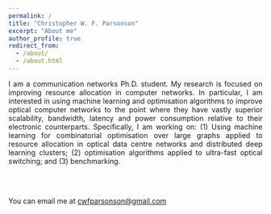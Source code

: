 ```yaml
---
permalink: /
title: "Christopher W. F. Parsonson"
excerpt: "About me"
author_profile: true
redirect_from: 
  - /about/
  - /about.html
---
```


<!--
   -<div style="text-align: justify"> 
   -I am a communication networks Ph.D. student. My research is focused on improving 
   -resource allocation in data centre networks. I am interested in 
   -using machine learning and optimisation algorithms to improve optical data centre
   -networks to the point where they have vastly superior scalability, bandwidth, 
   -latency and power consumption relative to their electronic counterparts. 
   -Specifically, I am working on: (1) Using machine learning for combinatorial 
   -optimisation over large graphs applied to resource allocation and scheduling 
   -in optical data centres; (2) optimisation algorithms applied to ultra-fast optical 
   -switching. 
   -</div>
   -->

<div style="text-align: justify"> 
I am a communication networks Ph.D. student. My research is focused on improving 
resource allocation in computer networks. In particular, I am interested in 
using machine learning and optimisation algorithms to improve optical computer
networks to the point where they have vastly superior scalability, bandwidth, 
latency and power consumption relative to their electronic counterparts. 
Specifically, I am working on: (1) Using machine learning for combinatorial 
optimisation over large graphs applied to resource allocation 
in optical data centre networks and distributed deep learning clusters; 
(2) optimisation algorithms applied to ultra-fast optical switching; and (3) benchmarking.
</div>


<br/><br/>

You can email me at cwfparsonson@gmail.com
